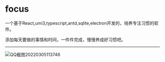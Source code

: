 # focus

一个基于React,umi3,typescript,antd,sqlite,electron开发的，培养专注习惯的软件。

添加每天要做的事情和时间，一件件完成，慢慢养成好习惯吧。

---

![QQ截图20220305113746](https://user-images.githubusercontent.com/50228986/156866283-68aceefa-4981-45f4-8c36-c5feb6f1f1e4.png)

